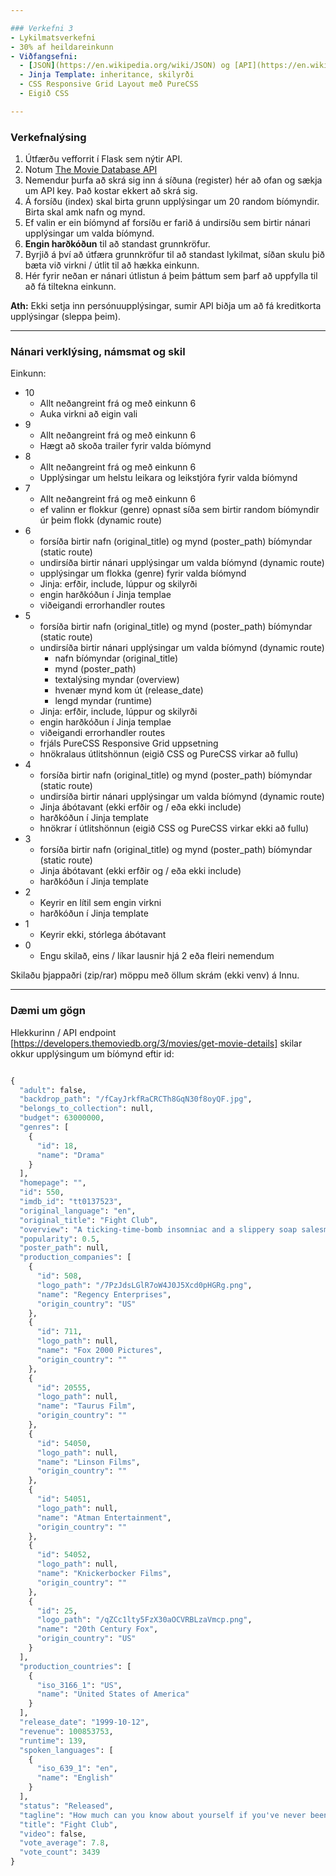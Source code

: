 ```yaml
---

### Verkefni 3
- Lykilmatsverkefni
- 30% af heildareinkunn
- Viðfangsefni:
  - [JSON](https://en.wikipedia.org/wiki/JSON) og [API](https://en.wikipedia.org/wiki/API_key)
  - Jinja Template: inheritance, skilyrði
  - CSS Responsive Grid Layout með PureCSS
  - Eigið CSS 

---
```


### Verkefnalýsing
 
1. Útfærðu vefforrit í Flask sem nýtir API.
1. Notum [The Movie Database API](https://developers.themoviedb.org/3/getting-started/introduction)  
1. Nemendur þurfa að skrá sig inn á síðuna (register) hér að ofan og sækja um API key.  Það kostar ekkert að skrá sig.
1. Á forsíðu (index) skal birta grunn upplýsingar um 20 random bíómyndir.  Birta skal amk nafn og mynd.
1. Ef valin er ein bíómynd af forsíðu er farið á undirsíðu sem birtir nánari upplýsingar um valda bíómynd.
1. **Engin harðkóðun** til að standast grunnkröfur.
1. Byrjið á því að útfæra grunnkröfur til að standast lykilmat, síðan skulu þið bæta við virkni / útlit til að hækka einkunn.
1. Hér fyrir neðan er nánari útlistun á þeim þáttum sem þarf að uppfylla til að fá tiltekna einkunn.


**Ath:** Ekki setja inn persónuupplýsingar, sumir API biðja um að fá kreditkorta upplýsingar (sleppa þeim).<br>

---

### Nánari verklýsing, námsmat og skil

Einkunn:
- 10
  - Allt neðangreint frá og með einkunn 6 
  - Auka virkni að eigin vali
- 9
  - Allt neðangreint frá og með einkunn 6
  - Hægt að skoða trailer fyrir valda bíómynd
- 8
  - Allt neðangreint frá og með einkunn 6
  - Upplýsingar um helstu leikara og leikstjóra fyrir valda bíómynd
- 7
  - Allt neðangreint frá og með einkunn 6
  - ef valinn er flokkur (genre) opnast síða sem birtir random bíómyndir úr þeim flokk (dynamic route)
- 6
  - forsíða birtir nafn (original_title) og mynd (poster_path) bíómyndar (static route)
  - undirsíða birtir nánari upplýsingar um valda bíómynd (dynamic route)
  - upplýsingar um flokka (genre) fyrir valda bíómynd
  - Jinja: erfðir, include, lúppur og skilyrði
  - engin harðkóðun í Jinja templae
  - viðeigandi errorhandler routes
- 5
  - forsíða birtir nafn (original_title) og mynd (poster_path) bíómyndar (static route)
  - undirsíða birtir nánari upplýsingar um valda bíómynd (dynamic route)
    - nafn bíómyndar (original_title)
    - mynd (poster_path)
    - textalýsing myndar (overview)
    - hvenær mynd kom út (release_date)
    - lengd myndar (runtime)
  - Jinja: erfðir, include, lúppur og skilyrði
  - engin harðkóðun í Jinja templae
  - viðeigandi errorhandler routes
  - frjáls PureCSS Responsive Grid uppsetning
  - hnökralaus útlitshönnun (eigið CSS og PureCSS virkar að fullu)
- 4
  - forsíða birtir nafn (original_title) og mynd (poster_path) bíómyndar (static route)
  - undirsíða birtir nánari upplýsingar um valda bíómynd (dynamic route)
  - Jinja ábótavant (ekki erfðir og  / eða  ekki include)
  - harðkóðun í Jinja template
  - hnökrar í útlitshönnun (eigið CSS og PureCSS virkar ekki að fullu)
- 3
  - forsíða birtir nafn (original_title) og mynd (poster_path) bíómyndar (static route)
  - Jinja ábótavant (ekki erfðir og  / eða  ekki include)
  - harðkóðun í Jinja template
- 2
  - Keyrir en lítil sem engin virkni
  - harðkóðun í Jinja template
- 1
  - Keyrir ekki,  stórlega ábótavant
- 0
  - Engu skilað, eins / líkar lausnir hjá 2 eða fleiri nemendum


Skilaðu þjappaðri (zip/rar) möppu með öllum skrám (ekki venv) á Innu.

---

### Dæmi um gögn
Hlekkurinn / API endpoint [https://developers.themoviedb.org/3/movies/get-movie-details] skilar okkur upplýsingum um bíómynd eftir id:  
```python

{
  "adult": false,
  "backdrop_path": "/fCayJrkfRaCRCTh8GqN30f8oyQF.jpg",
  "belongs_to_collection": null,
  "budget": 63000000,
  "genres": [
    {
      "id": 18,
      "name": "Drama"
    }
  ],
  "homepage": "",
  "id": 550,
  "imdb_id": "tt0137523",
  "original_language": "en",
  "original_title": "Fight Club",
  "overview": "A ticking-time-bomb insomniac and a slippery soap salesman channel primal male aggression into a shocking new form of therapy. Their concept catches on, with underground \"fight clubs\" forming in every town, until an eccentric gets in the way and ignites an out-of-control spiral toward oblivion.",
  "popularity": 0.5,
  "poster_path": null,
  "production_companies": [
    {
      "id": 508,
      "logo_path": "/7PzJdsLGlR7oW4J0J5Xcd0pHGRg.png",
      "name": "Regency Enterprises",
      "origin_country": "US"
    },
    {
      "id": 711,
      "logo_path": null,
      "name": "Fox 2000 Pictures",
      "origin_country": ""
    },
    {
      "id": 20555,
      "logo_path": null,
      "name": "Taurus Film",
      "origin_country": ""
    },
    {
      "id": 54050,
      "logo_path": null,
      "name": "Linson Films",
      "origin_country": ""
    },
    {
      "id": 54051,
      "logo_path": null,
      "name": "Atman Entertainment",
      "origin_country": ""
    },
    {
      "id": 54052,
      "logo_path": null,
      "name": "Knickerbocker Films",
      "origin_country": ""
    },
    {
      "id": 25,
      "logo_path": "/qZCc1lty5FzX30aOCVRBLzaVmcp.png",
      "name": "20th Century Fox",
      "origin_country": "US"
    }
  ],
  "production_countries": [
    {
      "iso_3166_1": "US",
      "name": "United States of America"
    }
  ],
  "release_date": "1999-10-12",
  "revenue": 100853753,
  "runtime": 139,
  "spoken_languages": [
    {
      "iso_639_1": "en",
      "name": "English"
    }
  ],
  "status": "Released",
  "tagline": "How much can you know about yourself if you've never been in a fight?",
  "title": "Fight Club",
  "video": false,
  "vote_average": 7.8,
  "vote_count": 3439
}
```
